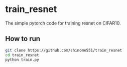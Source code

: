# train_resnet
The simple pytorch code for training resnet on CIFAR10.

## How to run
```bash
git clone https://github.com/shinome551/train_resnet
cd train_resnet
python train.py
```

